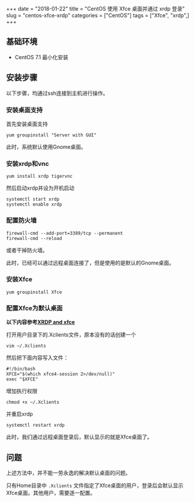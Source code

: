 +++
date = "2018-01-22"
title = "CentOS 使用 Xfce 桌面并通过 xrdp 登录"
slug = "centos-xfce-xrdp"
categories = ["CentOS"]
tags = ["Xfce", "xrdp",]
+++

## 基础环境
- CentOS 7.1 最小化安装

## 安装步骤

以下步骤，均通过ssh连接到主机进行操作。  

### 安装桌面支持
首先安装桌面支持
```
yum groupinstall "Server with GUI"
```
此时，系统默认使用Gnome桌面。

### 安装xrdp和vnc
```
yum install xrdp tigervnc
```
然后启动xrdp并设为开机启动
```
systemctl start xrdp
systemctl enable xrdp
```

### 配置防火墙
```
firewall-cmd --add-port=3389/tcp --permanent
firewall-cmd --reload
```
或者干掉防火墙。  

此时，已经可以通过远程桌面连接了，但是使用的是默认的Gnome桌面。

### 安装Xfce
```
yum groupinstall Xfce
```

### 配置Xfce为默认桌面
**以下内容参考[XRDP and xfce](https://www.centos.org/forums/viewtopic.php?t=51046)**

打开用户目录下的.Xclients文件，原本没有的话创建一个
```
vim ~/.Xclients
```
然后把下面内容写入文件：
```
#!/bin/bash
XFCE="$(which xfce4-session 2>/dev/null)"
exec "$XFCE"
```
增加执行权限
```
chmod +x ~/.Xclients
```
并重启xrdp
```
systemctl restart xrdp
```

此时，我们通过远程桌面登录后，默认显示的就是Xfce桌面了。

## 问题

上述方法中，并不能一劳永逸的解决默认桌面的问题。

只有Home目录中 `.Xclients` 文件指定了Xfce桌面的用户，登录后会默认显示Xfce桌面。其他用户，需要逐一配置。
